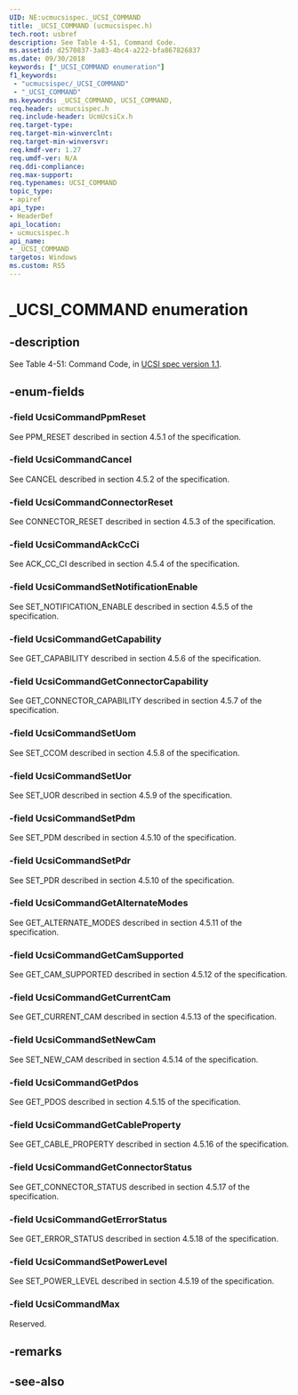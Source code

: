 ```yaml
---
UID: NE:ucmucsispec._UCSI_COMMAND
title: _UCSI_COMMAND (ucmucsispec.h)
tech.root: usbref
description: See Table 4-51, Command Code.
ms.assetid: d2570837-3a83-4bc4-a222-bfa867826837
ms.date: 09/30/2018
keywords: ["_UCSI_COMMAND enumeration"]
f1_keywords:
 - "ucmucsispec/_UCSI_COMMAND"
 - "_UCSI_COMMAND"
ms.keywords: _UCSI_COMMAND, UCSI_COMMAND, 
req.header: ucmucsispec.h
req.include-header: UcmUcsiCx.h 
req.target-type:
req.target-min-winverclnt:
req.target-min-winversvr:
req.kmdf-ver: 1.27
req.umdf-ver: N/A
req.ddi-compliance:
req.max-support:
req.typenames: UCSI_COMMAND
topic_type: 
- apiref
api_type: 
- HeaderDef
api_location: 
- ucmucsispec.h
api_name: 
- _UCSI_COMMAND
targetos: Windows
ms.custom: RS5
---
```


# _UCSI_COMMAND enumeration

## -description
See Table 4-51: Command Code, in [UCSI spec version 1.1](https://www.intel.com/content/dam/www/public/us/en/documents/technical-specifications/usb-type-c-ucsi-spec.pdf).



## -enum-fields

### -field UcsiCommandPpmReset
See PPM_RESET described in section 4.5.1 of the specification.

### -field UcsiCommandCancel
See CANCEL described in section 4.5.2 of the specification.

### -field UcsiCommandConnectorReset
See CONNECTOR_RESET described in section 4.5.3 of the specification.

### -field UcsiCommandAckCcCi
See ACK_CC_CI described in section 4.5.4 of the specification.
 
### -field UcsiCommandSetNotificationEnable
See SET_NOTIFICATION_ENABLE described in section 4.5.5 of the specification.

### -field UcsiCommandGetCapability 
See GET_CAPABILITY described in section 4.5.6 of the specification.

### -field UcsiCommandGetConnectorCapability 
See GET_CONNECTOR_CAPABILITY described in section 4.5.7 of the specification.

### -field UcsiCommandSetUom 
See SET_CCOM described in section 4.5.8 of the specification.

### -field UcsiCommandSetUor 
See SET_UOR described in section 4.5.9 of the specification.

### -field UcsiCommandSetPdm 
See SET_PDM described in section 4.5.10 of the specification.

### -field UcsiCommandSetPdr 
See SET_PDR described in section 4.5.10 of the specification.

### -field UcsiCommandGetAlternateModes 
See GET_ALTERNATE_MODES described in section 4.5.11 of the specification.

### -field UcsiCommandGetCamSupported 
See GET_CAM_SUPPORTED described in section 4.5.12 of the specification.

### -field UcsiCommandGetCurrentCam 
See GET_CURRENT_CAM described in section 4.5.13 of the specification.

### -field UcsiCommandSetNewCam 
See SET_NEW_CAM described in section 4.5.14 of the specification.

### -field UcsiCommandGetPdos 
See GET_PDOS described in section 4.5.15 of the specification.

### -field UcsiCommandGetCableProperty 
See GET_CABLE_PROPERTY described in section 4.5.16 of the specification.

### -field UcsiCommandGetConnectorStatus 
See GET_CONNECTOR_STATUS described in section 4.5.17 of the specification.

### -field UcsiCommandGetErrorStatus 
See GET_ERROR_STATUS described in section 4.5.18 of the specification.

### -field UcsiCommandSetPowerLevel 
See SET_POWER_LEVEL described in section 4.5.19 of the specification.

### -field UcsiCommandMax 
Reserved.

## -remarks

## -see-also
